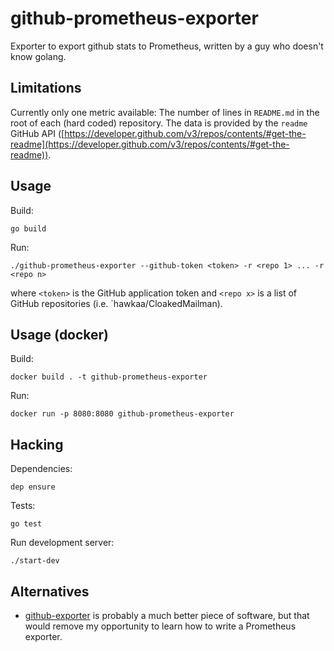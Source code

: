 # github-prometheus-exporter
Exporter to export github stats to Prometheus, written by a guy who doesn't know
golang.

## Limitations
Currently only one metric available: The number of lines in `README.md` in the
root of each (hard coded) repository. The data is provided by the `readme` GitHub API ([https://developer.github.com/v3/repos/contents/#get-the-readme](https://developer.github.com/v3/repos/contents/#get-the-readme)).

## Usage
Build:
```
go build
```

Run:
```
./github-prometheus-exporter --github-token <token> -r <repo 1> ... -r <repo n>
```
where `<token>` is the GitHub application token and `<repo x>` is a list of
GitHub repositories (i.e. `hawkaa/CloakedMailman).

## Usage (docker)
Build:
```
docker build . -t github-prometheus-exporter
````
Run:
```
docker run -p 8080:8080 github-prometheus-exporter
```

## Hacking
Dependencies:
```
dep ensure
```

Tests:
```
go test
```

Run development server:
```
./start-dev
```


## Alternatives
* [github-exporter](https://github.com/infinityworks/github-exporter) is
probably a much better piece of software, but that would remove my opportunity
to learn how to write a Prometheus exporter.
